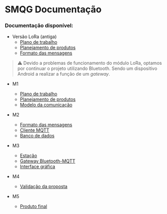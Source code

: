# SMQG Documentação


### Documentação disponível:

- Versão LoRa (antiga)
    - [Plano de trabalho](primeira_versao_LORA/planejamento_de_prod.md)
    - [Planejamento de produtos](primeira_versao_LORA/planejamento_de_prod.md)
    - [Formato das mensagens](primeira_versao_LORA/formato_msg.md)


> ⚠️ Devido a problemas de funcionamento do módulo LoRa, optamos por continuar o projeto utilizando Bluetooth. Sendo um dispositivo Android a realizar a função de um *gateway*.


- M1
    - [Plano de trabalho](m1/pdt_sem_lora.md)
    - [Planejamento de produtos](m1/planejamento_de_prod.md)
     - [Modelo da comunicação](m1/modelo_proj.md)

- M2
    - [Formato das mensagens](m2/formato_msg.md)
    - [Cliente MQTT](https://github.com/TeleDevs/SMQG-Server#cliente-mqtt)
    - [Banco de dados](https://github.com/TeleDevs/SMQG-Server#modelo-do-banco-de-dados)
   
- M3
    - [Estação](m3/estacao.md)
    - [Gateway Bluetooth-MQTT](m3/gateway.md)
    - [Interface gráfica](https://github.com/TeleDevs/SMQG-Server#grafana)

- M4
    - [Validação da proposta](m4/validacao.md)

- M5
    - [Produto final](m5/prodfinal.md)
